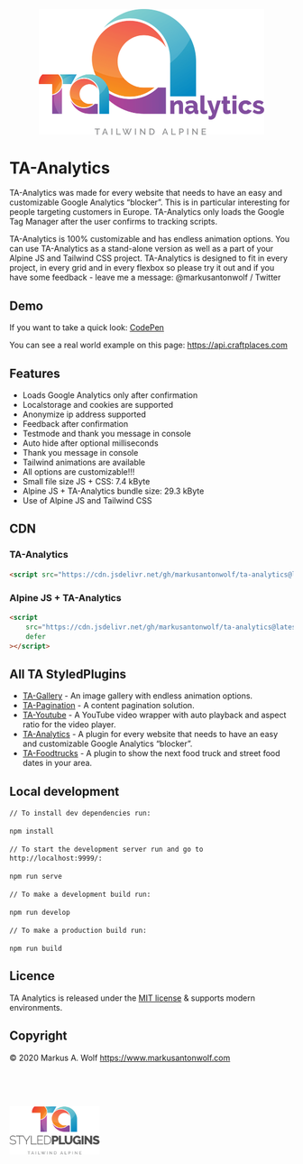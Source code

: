 <p align="center">
  <img src="./public/img/logo-ta-analytics.png" width="400px" />
</p>

# TA-Analytics

TA-Analytics was made for every website that needs to have an easy and customizable Google Analytics “blocker”. This is in particular interesting for people targeting customers in Europe. TA-Analytics only loads the Google Tag Manager after the user confirms to tracking scripts.

TA-Analytics is 100% customizable and has endless animation options. You can use TA-Analytics as a stand-alone version as well as a part of your Alpine JS and Tailwind CSS project. TA-Analytics is designed to fit in every project, in every grid and in every flexbox so please try it out and if you have some feedback - leave me a message: @markusantonwolf / Twitter

## Demo

If you want to take a quick look: [CodePen](https://codepen.io/markus-a-wolf/pen/xxRmgLd?editors=1100)

You can see a real world example on this page: <https://api.craftplaces.com>

## Features

- Loads Google Analytics only after confirmation
- Localstorage and cookies are supported
- Anonymize ip address supported
- Feedback after confirmation
- Testmode and thank you message in console
- Auto hide after optional milliseconds
- Thank you message in console
- Tailwind animations are available
- All options are customizable!!!
- Small file size JS + CSS: 7.4 kByte
- Alpine JS + TA-Analytics bundle size: 29.3 kByte
- Use of Alpine JS and Tailwind CSS

## CDN

### TA-Analytics

```html
<script src="https://cdn.jsdelivr.net/gh/markusantonwolf/ta-analytics@latest/dist/scripts/ta-analytics.min.js"></script>
```

### Alpine JS + TA-Analytics

```html
<script
    src="https://cdn.jsdelivr.net/gh/markusantonwolf/ta-analytics@latest/dist/scripts/alpine-ta-analytics.min.js"
    defer
></script>
```

## All TA StyledPlugins

-   [TA-Gallery](https://github.com/markusantonwolf/ta-gallery) - An image gallery with endless animation options.
-   [TA-Pagination](https://github.com/markusantonwolf/ta-pagination) - A content pagination solution.
-   [TA-Youtube](https://github.com/markusantonwolf/ta-youtube) - A YouTube video wrapper with auto playback and aspect ratio for the video player.
-   [TA-Analytics](https://github.com/markusantonwolf/ta-analytics) - A plugin for every website that needs to have an easy and customizable Google Analytics “blocker”.
-   [TA-Foodtrucks](https://github.com/markusantonwolf/ta-foodtrucks) - A plugin to show the next food truck and street food dates in your area.

## Local development

```
// To install dev dependencies run:

npm install

// To start the development server run and go to http://localhost:9999/:

npm run serve

// To make a development build run:

npm run develop

// To make a production build run:

npm run build
```

## Licence

TA Analytics is released under the [MIT license](https://github.com/markusantonwolf/ta-gallery/blob/master/licence.md) & supports modern environments.

## Copyright

© 2020 Markus A. Wolf
<https://www.markusantonwolf.com>

<img src="./public/img/logo-ta-styled-plugins.png" width="160px" style="display:block;padding-top:4rem;" />
